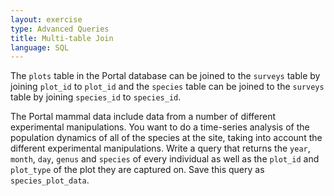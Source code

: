 ```yaml
---
layout: exercise
type: Advanced Queries
title: Multi-table Join
language: SQL
---
```


The `plots` table in the Portal database can be joined to the `surveys` table
by joining `plot_id` to `plot_id` and the `species` table can be joined to
the `surveys` table by joining `species_id` to `species_id`.

The Portal mammal data include data from a number of different experimental
manipulations. You want to do a time-series analysis of the population dynamics
of all of the species at the site, taking into account the different
experimental manipulations. Write a query that returns the `year`, `month`,
`day`, `genus` and `species` of every individual as well as the `plot_id` and `plot_type` of the plot they are captured on. Save this query as 
`species_plot_data`.
